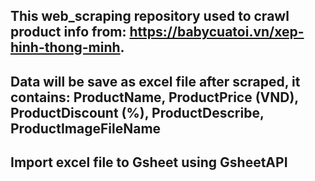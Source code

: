 ## This web_scraping repository used to crawl product info from: https://babycuatoi.vn/xep-hinh-thong-minh.

## Data will be save as excel file after scraped, it contains: ProductName, ProductPrice (VND), ProductDiscount (%), ProductDescribe, ProductImageFileName

## Import excel file to Gsheet using GsheetAPI
